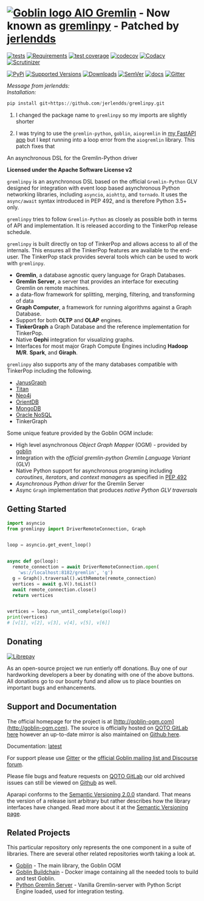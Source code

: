 # [![Goblin logo](https://git.qoto.org/goblin-ogm/goblin/uploads/bb8f7349fdb9aa2a7a244e4c95b380a7/goblin-logo.png)  AIO Gremlin](http://goblin-ogm.com) - Now known as [gremlinpy](https://github.com/jerlendds/gremlinpy) - Patched by [jerlendds](https://github.com/jerlendds)

[![tests](http://git.qoto.org/goblin-ogm/gremlinpy/badges/master/pipeline.svg)](http://git.qoto.org/goblin-ogm/gremlinpy/commits/master)
[![Requirements](https://requires.io/github/goblin-ogm/gremlinpy/requirements.svg?branch=master)](https://requires.io/github/goblin-ogm/gremlinpy/requirements/?branch=master)
[![test coverage](http://git.qoto.org/goblin-ogm/gremlinpy/badges/master/coverage.svg)](http://git.qoto.org/goblin-ogm/gremlinpy/commits/master)
[![codecov](https://codecov.io/gh/goblin-ogm/gremlinpy/branch/master/graph/badge.svg)](https://codecov.io/gh/goblin-ogm/gremlinpy)
[![Codacy](https://api.codacy.com/project/badge/Grade/99c4b7d53ee94c85b95433ee4ff6230c)](https://www.codacy.com/gh/goblin-ogm/gremlinpy)
[![Scrutinizer](https://img.shields.io/scrutinizer/quality/g/goblin-ogm/gremlinpy/master.svg?style=flat)](https://scrutinizer-ci.com/g/goblin-ogm/gremlinpy)

[![PyPi](https://img.shields.io/pypi/v/gremlinpy.svg?style=flat)](https://pypi.python.org/pypi/gremlinpy)
[![Supported Versions](https://img.shields.io/pypi/pyversions/gremlinpy.svg?style=flat)](https://pypi.python.org/pypi/gremlinpy)
[![Downloads](https://img.shields.io/pypi/dm/gremlinpy.svg?style=flat)](https://pypi.python.org/pypi/gremlinpy)
[![SemVer](https://img.shields.io/badge/SemVer-v2.0.0-green)](https://semver.org/spec/v2.0.0.html)
[![docs](https://readthedocs.org/projects/gremlinpy/badge/?version=latest)](https://gremlinpy.readthedocs.io/en/latest/)
[![Gitter](https://badges.gitter.im/goblin-ogm/gremlinpy.svg)](https://gitter.im/goblin-ogm/gremlinpy)



*Message from jerlendds:*  
*Installation:*

```py
pip install git+https://github.com/jerlendds/gremlinpy.git
```

1. I changed the package name to `gremlinpy` so my imports are slightly shorter

2. I was trying to use the `gremlin-python`, `goblin`, `aiogremlin` in [my FastAPI app](https://github.com/jerlendds/osintbuddy) but I kept running into a loop error from the `aiogremlin` library. This patch fixes that


An asynchronous DSL for the Gremlin-Python driver

**Licensed under the Apache Software License v2**

`gremlinpy` is an asynchronous DSL based on the official `Gremlin-Python` GLV designed for integration with
event loop based asynchronous Python networking libraries, including `asyncio`,
`aiohttp`, and `tornado`. It uses the `async/await` syntax introduced
in PEP 492, and is therefore Python 3.5+ only.

`gremlinpy` tries to follow `Gremlin-Python` as closely as possible both in terms
of API and implementation. It is released according to the TinkerPop release schedule.

`gremlinpy` is built directly on top of TinkerPop and allows access to all of the internals. This ensures all the
TinkerPop features are available to the end-user. The TinkerPop stack provides several tools which can be used to work
with `gremlinpy`.

* **Gremlin**, a database agnostic query language for Graph Databases.
* **Gremlin Server**, a server that provides an interface for executing Gremlin on remote machines.
* a data-flow framework for splitting, merging, filtering, and transforming of data
* **Graph Computer**, a framework for running algorithms against a Graph Database.
* Support for both **OLTP** and **OLAP** engines.
* **TinkerGraph** a Graph Database and the reference implementation for TinkerPop.
* Native **Gephi** integration for visualizing graphs.
* Interfaces for most major Graph Compute Engines including **Hadoop M/R**. **Spark**, and **Giraph**.

`gremlinpy` also supports any of the many databases compatible with TinkerPop including the following.

 * [JanusGraph](http://janusgraph.org/)
 * [Titan](http://thinkaurelius.github.io/titan/)
 * [Neo4j](http://neo4j.com)
 * [OrientDB](http://www.orientechnologies.com/orientdb/)
 * [MongoDB](http://www.mongodb.org)
 * [Oracle NoSQL](http://www.oracle.com/us/products/database/nosql/overview/index.html)
 * TinkerGraph

 Some unique feature provided by the Goblin OGM include:

* High level asynchronous *Object Graph Mapper* (OGM) - provided by [goblin](https://git.qoto.org/goblin-ogm/goblin)
* Integration with the *official gremlin-python Gremlin Language Variant* (GLV)
* Native Python support for asynchronous programing including *coroutines*, *iterators*, and *context managers* as specified in [PEP 492](https://www.python.org/dev/peps/pep-0492/)
* *Asynchronous Python driver* for the Gremlin Server
* Async `Graph` implementation that produces *native Python GLV traversals*

## Getting Started

```python
import asyncio
from gremlinpy import DriverRemoteConnection, Graph


loop = asyncio.get_event_loop()


async def go(loop):
  remote_connection = await DriverRemoteConnection.open(
    'ws://localhost:8182/gremlin', 'g')
  g = Graph().traversal().withRemote(remote_connection)
  vertices = await g.V().toList()
  await remote_connection.close()
  return vertices


vertices = loop.run_until_complete(go(loop))
print(vertices)
# [v[1], v[2], v[3], v[4], v[5], v[6]]
```
## Donating

[![Librepay](http://img.shields.io/liberapay/receives/goblin-ogm.svg?logo=liberapay)](https://liberapay.com/goblin-ogm/donate)

As an open-source project we run entierly off donations. Buy one of our hardworking developers a beer by donating with one of the above buttons. All donations go to our bounty fund and allow us to place bounties on important bugs and enhancements.

## Support and Documentation

The official homepage for the project is at [http://goblin-ogm.com](http://goblin-ogm.com). The source is officially hosted on [QOTO GitLab here](https://git.qoto.org/goblin-ogm/gremlinpy) however an up-to-date mirror is also maintained on [Github here](https://github.com/goblin-ogm/gremlinpy).

Documentation: [latest](http://goblin-ogm.qoto.io/gremlinpy)

For support please use [Gitter](https://gitter.im/goblin-ogm/gremlinpy) or the [official Goblin mailing list and Discourse forum](https://discourse.qoto.org/c/PROJ/GOB).

Please file bugs and feature requests on [QOTO GitLab](https://git.qoto.org/goblin-ogm/gremlinpy/issues) our old archived issues can still be viewed on [Github](https://github.com/davebshow/gremlinpy/issues) as well.

Aparapi conforms to the [Semantic Versioning 2.0.0](http://semver.org/spec/v2.0.0.html) standard. That means the version of a release isnt arbitrary but rather describes how the library interfaces have changed. Read more about it at the [Semantic Versioning page](http://semver.org/spec/v2.0.0.html).

## Related Projects

This particular repository only represents the one component in a suite of libraries. There are several other related repositories worth taking a look at.

* [Goblin](https://git.qoto.org/goblin-ogm/goblin) - The main library, the Goblin OGM
* [Goblin Buildchain](https://git.qoto.org/goblin-ogm/goblin-buildchain) - Docker image containing all the needed tools to build and test Goblin.
* [Python Gremlin Server](https://git.qoto.org/goblin-ogm/gremlin-server-python) - Vanilla Gremlin-server with Python Script Engine loaded, used for integration testing.
